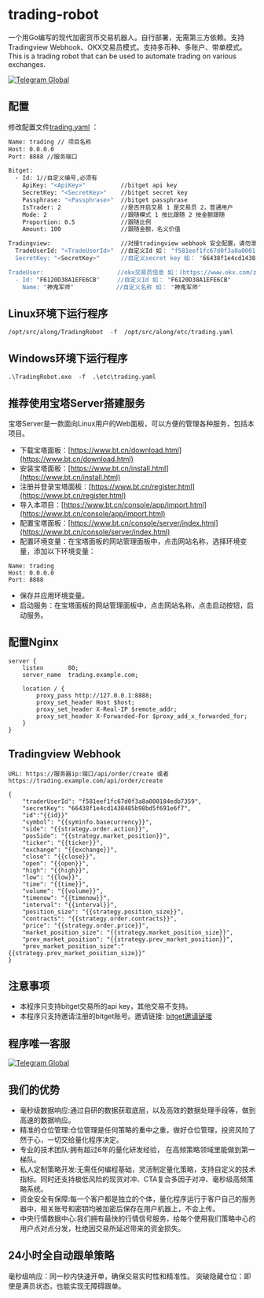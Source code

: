 # trading-robot
一个用Go编写的现代加密货币交易机器人。自行部署，无需第三方依赖。支持 Tradingview Webhook、OKX交易员模式。支持多币种、多账户、带单模式。
This is a trading robot that can be used to automate trading on various exchanges.

[![Telegram Global](https://img.shields.io/badge/telegram-global-blue.svg)](https://t.me/+SWTypVxPsQc2MWQ1)

## 配置

修改配置文件[trading.yaml](etc%2Ftrading.yaml) ：

```sh
Name: trading // 项目名称
Host: 0.0.0.0
Port: 8888 //服务端口

Bitget:
  - Id: 1//自定义编号,必须有
    ApiKey: "<ApiKey>"          //bitget api key
    SecretKey: "<SecretKey>"    //bitget secret key
    Passphrase: "<Passphrase>"  //bitget passphrase
    IsTrader: 2                 //是否开启交易 1 是交易员 2，普通用户
    Mode: 2                     //跟随模式 1 按比跟随 2 按金额跟随
    Proportion: 0.5             //跟随比例
    Amount: 100                 //跟随金额，名义价值

Tradingview:                    //对接tradingview webhook 安全配置，请勿泄露
  TradeUserId: "<TradeUserId>"  //自定义Id 如： "f581eef1fc67d0f3a8a000184edb7359  
  SecretKey: "<SecretKey>"      //自定义secret key 如： "66438f1e4cd1438485b98bd5f691e6f7"

TradeUser:                     //okx交易员信息 如：(https://www.okx.com/zh-hans/copy-trading/account/F6120D38A1EFE6CB?tab=swap)
  - Id: "F6120D38A1EFE6CB"     //自定义Id 如： "F6120D38A1EFE6CB" 
    Name: "神鬼军师"            //自定义名称 如： "神鬼军师"
```

    
## Linux环境下运行程序
```
/opt/src/along/TradingRobot  -f  /opt/src/along/etc/trading.yaml
```

## Windows环境下运行程序
```
.\TradingRobot.exe  -f  .\etc\trading.yaml
```

## 推荐使用宝塔Server搭建服务

宝塔Server是一款面向Linux用户的Web面板，可以方便的管理各种服务，包括本项目。

- 下载宝塔面板：[https://www.bt.cn/download.html](https://www.bt.cn/download.html)
- 安装宝塔面板：[https://www.bt.cn/install.html](https://www.bt.cn/install.html)
- 注册并登录宝塔面板：[https://www.bt.cn/register.html](https://www.bt.cn/register.html)
- 导入本项目：[https://www.bt.cn/console/app/import.html](https://www.bt.cn/console/app/import.html)
- 配置宝塔面板：[https://www.bt.cn/console/server/index.html](https://www.bt.cn/console/server/index.html)
- 配置环境变量：在宝塔面板的网站管理面板中，点击网站名称，选择环境变量，添加以下环境变量：
```
Name: trading
Host: 0.0.0.0
Port: 8888
```
- 保存并应用环境变量。
- 启动服务：在宝塔面板的网站管理面板中，点击网站名称，点击启动按钮，启动服务。


## 配置Nginx
```
server {
    listen       80;
    server_name  trading.example.com;

    location / {
        proxy_pass http://127.0.0.1:8888;
        proxy_set_header Host $host;
        proxy_set_header X-Real-IP $remote_addr;
        proxy_set_header X-Forwarded-For $proxy_add_x_forwarded_for;
    }
}
```

## Tradingview Webhook

```
URL: https://服务器ip:端口/api/order/create 或者 https://trading.example.com/api/order/create

{
    "traderUserId": "f581eef1fc67d0f3a8a000184edb7359",
    "secretKey": "66438f1e4cd1438485b98bd5f691e6f7",
    "id":"{{id}}"
    "symbol": "{{syminfo.basecurrency}}",
    "side": "{{strategy.order.action}}",
    "posSide": "{{strategy.market_position}}",
    "ticker": "{{ticker}}",
    "exchange": "{{exchange}}",
    "close": "{{close}}",
    "open": "{{open}}",
    "high": "{{high}}",
    "low": "{{low}}",
    "time": "{{time}}",
    "volume": "{{volume}}",
    "timenow": "{{timenow}}",
    "interval": "{{interval}}",
    "position_size": "{{strategy.position_size}}",
    "contracts": "{{strategy.order.contracts}}",
    "price": "{{strategy.order.price}}",
    "market_position_size": "{{strategy.market_position_size}}",
    "prev_market_position": "{{strategy.prev_market_position}}",
    "prev_market_position_size":"{{strategy.prev_market_position_size}}"
}
```

## 注意事项
- 本程序只支持bitget交易所的api key，其他交易不支持。
- 本程序只支持邀请注册的bitget账号。邀请链接: [bitget邀请链接](https://partner.bitget.fit/bg/SFK4GR)

## 程序唯一客服 

[![Telegram Global](https://img.shields.io/badge/telegram-global-blue.svg)](https://t.me/+SWTypVxPsQc2MWQ1)

## 我们的优势
- 毫秒级数据响应:通过自研的数据获取底层，以及高效的数据处理手段等，做到高速的数据响应。
- 精准的仓位管理:仓位管理是任何策略的重中之重，做好仓位管理，投资风险了然于心，一切交给量化程序决定。
- 专业的技术团队:拥有超过6年的量化研发经验， 在高频策略领域里能做到第一梯队。
- 私人定制策略开发:无需任何编程基础，灵活制定量化策略，支持自定义的技术指标。同时还支持极低风险的现货对冲、CTA复合多因子对冲、毫秒级高频策略系统。
- 资金安全有保障:每一个客户都是独立的个体，量化程序运行于客户自己的服务器中，相关账号和密钥均被加密后保存在用户机器上，不会上传。
- 中央行情数据中心:我们拥有最快的行情信号服务，给每个使用我们策略中心的用户点对点分发，杜绝因交易所延迟带来的资金损失。

## 24小时全自动跟单策略
毫秒级响应：同一秒内快速开单，确保交易实时性和精准性。
突破隐藏仓位：即使是满员状态，也能实现无障碍跟单。